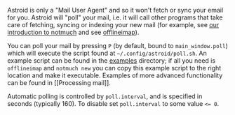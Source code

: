 Astroid is only a "Mail User Agent" and so it won't fetch or sync your email for you. Astroid will "poll" your mail, i.e. it will call other programs that take care of fetching, syncing or indexing your new mail (for example, see [our introduction to notmuch](./Introduction-to-notmuch) and see [offlineimap](http://offlineimap.org/)).

You can poll your mail by pressing `P` (by default, bound to `main_window.poll`) which will execute the script found at `~/.config/astroid/poll.sh`. An example script can be found in the [examples](https://github.com/gauteh/astroid/tree/master/examples) directory; if all you need is `offlineimap` and `notmuch new` you can copy this example script to the right location and make it executable. Examples of more advanced functionality can be found in [[Processing mail]].

Automatic polling is controlled by `poll.interval`, and is specified in seconds (typically 160). To disable set `poll.interval` to some value `<= 0`.